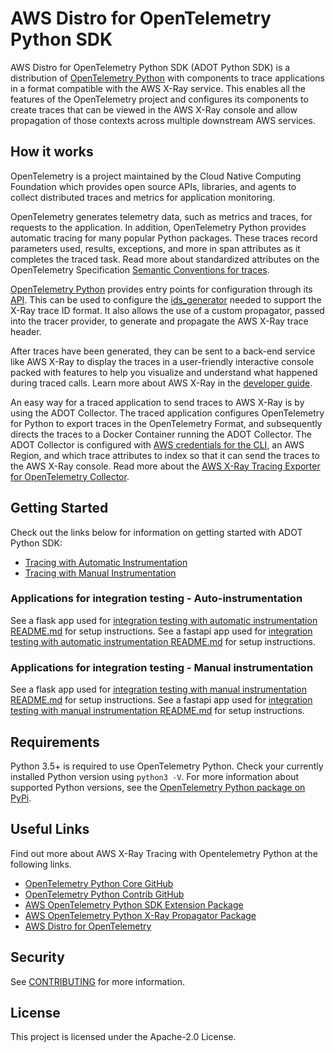 # AWS Distro for OpenTelemetry Python SDK

AWS Distro for OpenTelemetry Python SDK (ADOT Python SDK) is a distribution of [OpenTelemetry Python](https://github.com/open-telemetry/opentelemetry-python) with components to trace applications in a format compatible with the AWS X-Ray service. This enables all the features of the OpenTelemetry project and configures its components to create traces that can be viewed in the AWS X-Ray console and allow propagation of those contexts across multiple downstream AWS services.

## How it works

OpenTelemetry is a project maintained by the Cloud Native Computing Foundation which provides open source APIs, libraries, and agents to collect distributed traces and metrics for application monitoring.

OpenTelemetry generates telemetry data, such as metrics and traces, for requests to the application. In addition, OpenTelemetry Python provides automatic tracing for many popular Python packages. These traces record parameters used, results, exceptions, and more in span attributes as it completes the traced task. Read more about standardized attributes on the OpenTelemetry Specification [Semantic Conventions for traces](https://github.com/open-telemetry/opentelemetry-specification/tree/main/specification/trace/semantic_conventions).

[OpenTelemetry Python](https://github.com/open-telemetry/opentelemetry-python) provides entry points for configuration through its [API](https://github.com/open-telemetry/opentelemetry-python/tree/main/opentelemetry-api). This can be used to configure the [ids_generator](https://github.com/open-telemetry/opentelemetry-python/blob/65528f7534f1f5f2e8adc7520b6e696a84569c7d/opentelemetry-sdk/src/opentelemetry/sdk/trace/id_generator.py#L19) needed to support the X-Ray trace ID format. It also allows the use of a custom propagator, passed into the tracer provider, to generate and propagate the AWS X-Ray trace header.

After traces have been generated, they can be sent to a back-end service like AWS X-Ray to display the traces in a user-friendly interactive console packed with features to help you visualize and understand what happened during traced calls. Learn more about AWS X-Ray in the [developer guide](https://docs.aws.amazon.com/xray/latest/devguide/aws-xray.html).

An easy way for a traced application to send traces to AWS X-Ray is by using the ADOT Collector. The traced application configures OpenTelemetry for Python to export traces in the OpenTelemetry Format, and subsequently directs the traces to a Docker Container running the ADOT Collector. The ADOT Collector is configured with [AWS credentials for the CLI](https://docs.aws.amazon.com/cli/latest/userguide/cli-configure-files.html), an AWS Region, and which trace attributes to index so that it can send the traces to the AWS X-Ray console. Read more about the [AWS X-Ray Tracing Exporter for OpenTelemetry Collector](https://github.com/open-telemetry/opentelemetry-collector-contrib/tree/main/exporter/awsxrayexporter).


## Getting Started

Check out the links below for information on getting started with ADOT Python SDK:
- [Tracing with Automatic Instrumentation](https://aws-otel.github.io/docs/getting-started/python-sdk/trace-auto-instr)
- [Tracing with Manual Instrumentation](https://aws-otel.github.io/docs/getting-started/python-sdk/trace-manual-instr)



### Applications for integration testing - Auto-instrumentation

See a flask app used for [integration testing with automatic instrumentation README.md](integration-test-apps/auto-instrumentation/flask/README.md) for setup instructions.
See a fastapi app used for [integration testing with automatic instrumentation README.md](integration-test-apps/auto-instrumentation/fastapi/README.md) for setup instructions.


### Applications for integration testing - Manual instrumentation

See a flask app used for [integration testing with manual instrumentation README.md](integration-test-apps/manual-instrumentation/flask/README.md) for setup instructions.
See a fastapi app used for [integration testing with manual instrumentation README.md](integration-test-apps/manual-instrumentation/fastapi/README.md) for setup instructions.


## Requirements

Python 3.5+ is required to use OpenTelemetry Python. Check your currently installed Python version using `python3 -V`.
For more information about supported Python versions, see the [OpenTelemetry Python package on PyPi](https://pypi.org/project/opentelemetry-api/).

## Useful Links

Find out more about AWS X-Ray Tracing with Opentelemetry Python at the
following links.

- [OpenTelemetry Python Core GitHub](https://github.com/open-telemetry/opentelemetry-python)
- [OpenTelemetry Python Contrib GitHub](https://github.com/open-telemetry/opentelemetry-python-contrib)
- [AWS OpenTelemetry Python SDK Extension Package](https://github.com/open-telemetry/opentelemetry-python-contrib/tree/main/sdk-extension/opentelemetry-sdk-extension-aws)
- [AWS OpenTelemetry Python X-Ray Propagator Package](https://github.com/open-telemetry/opentelemetry-python-contrib/tree/main/propagator/opentelemetry-propagator-aws-xray)
- [AWS Distro for OpenTelemetry](https://aws-otel.github.io/)

## Security

See [CONTRIBUTING](CONTRIBUTING.md#security-issue-notifications) for more information.

## License

This project is licensed under the Apache-2.0 License.
